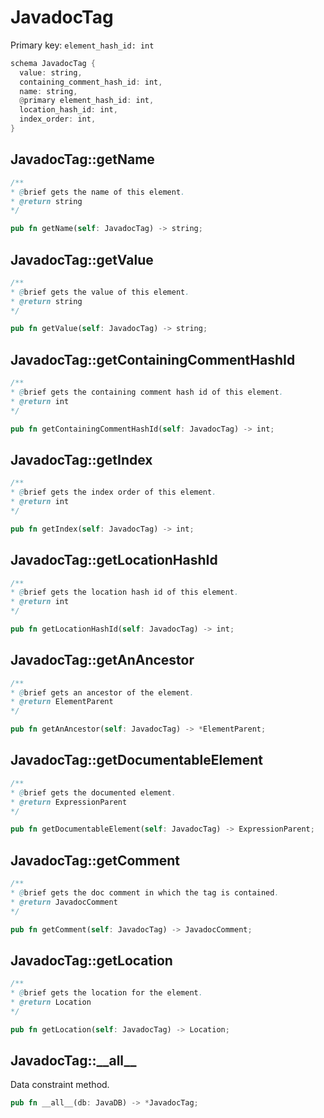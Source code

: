 # JavadocTag

Primary key: `element_hash_id: int`

```rust
schema JavadocTag {
  value: string,
  containing_comment_hash_id: int,
  name: string,
  @primary element_hash_id: int,
  location_hash_id: int,
  index_order: int,
}
```
## JavadocTag::getName

```java
/**
* @brief gets the name of this element.
* @return string
*/
```
```rust
pub fn getName(self: JavadocTag) -> string;
```
## JavadocTag::getValue

```java
/**
* @brief gets the value of this element.
* @return string
*/
```
```rust
pub fn getValue(self: JavadocTag) -> string;
```
## JavadocTag::getContainingCommentHashId

```java
/**
* @brief gets the containing comment hash id of this element.
* @return int
*/
```
```rust
pub fn getContainingCommentHashId(self: JavadocTag) -> int;
```
## JavadocTag::getIndex

```java
/**
* @brief gets the index order of this element.
* @return int
*/
```
```rust
pub fn getIndex(self: JavadocTag) -> int;
```
## JavadocTag::getLocationHashId

```java
/**
* @brief gets the location hash id of this element.
* @return int
*/
```
```rust
pub fn getLocationHashId(self: JavadocTag) -> int;
```
## JavadocTag::getAnAncestor

```java
/**
* @brief gets an ancestor of the element.
* @return ElementParent 
*/
```
```rust
pub fn getAnAncestor(self: JavadocTag) -> *ElementParent;
```
## JavadocTag::getDocumentableElement

```java
/**
* @brief gets the documented element.
* @return ExpressionParent 
*/
```
```rust
pub fn getDocumentableElement(self: JavadocTag) -> ExpressionParent;
```
## JavadocTag::getComment

```java
/**
* @brief gets the doc comment in which the tag is contained.
* @return JavadocComment 
*/
```
```rust
pub fn getComment(self: JavadocTag) -> JavadocComment;
```
## JavadocTag::getLocation

```java
/**
* @brief gets the location for the element.
* @return Location
*/
```
```rust
pub fn getLocation(self: JavadocTag) -> Location;
```
## JavadocTag::\_\_all\_\_

Data constraint method.

```rust
pub fn __all__(db: JavaDB) -> *JavadocTag;
```
